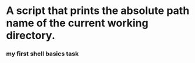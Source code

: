 ﻿# A script that prints the absolute path name of the current working directory.
### my first shell basics task